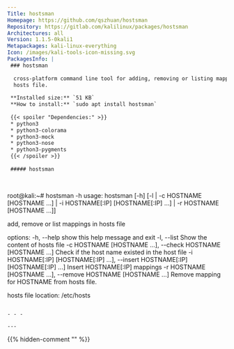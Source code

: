 ```yaml
---
Title: hostsman
Homepage: https://github.com/qszhuan/hostsman
Repository: https://gitlab.com/kalilinux/packages/hostsman
Architectures: all
Version: 1.1.5-0kali1
Metapackages: kali-linux-everything 
Icon: /images/kali-tools-icon-missing.svg
PackagesInfo: |
 ### hostsman
 
  cross-platform command line tool for adding, removing or listing mappings in
  hosts file.
 
 **Installed size:** `51 KB`  
 **How to install:** `sudo apt install hostsman`  
 
 {{< spoiler "Dependencies:" >}}
 * python3
 * python3-colorama
 * python3-mock
 * python3-nose
 * python3-pygments
 {{< /spoiler >}}
 
 ##### hostsman
 
 
 ```
 root@kali:~# hostsman -h
 usage: hostsman [-h] [-l | -c HOSTNAME [HOSTNAME ...] | -i HOSTNAME[:IP]
                 [HOSTNAME[:IP] ...] | -r HOSTNAME [HOSTNAME ...]]
 
 add, remove or list mappings in hosts file
 
 options:
   -h, --help            show this help message and exit
   -l, --list            Show the content of hosts file
   -c HOSTNAME [HOSTNAME ...], --check HOSTNAME [HOSTNAME ...]
                         Check if the host name existed in the host file
   -i HOSTNAME[:IP] [HOSTNAME[:IP] ...], --insert HOSTNAME[:IP] [HOSTNAME[:IP] ...]
                         Insert HOSTNAME[:IP] mappings
   -r HOSTNAME [HOSTNAME ...], --remove HOSTNAME [HOSTNAME ...]
                         Remove mapping for HOSTNAME from hosts file.
 
 hosts file location: /etc/hosts
 ```
 
 - - -
 
---
```

{{% hidden-comment "<!--Do not edit anything above this line-->" %}}
